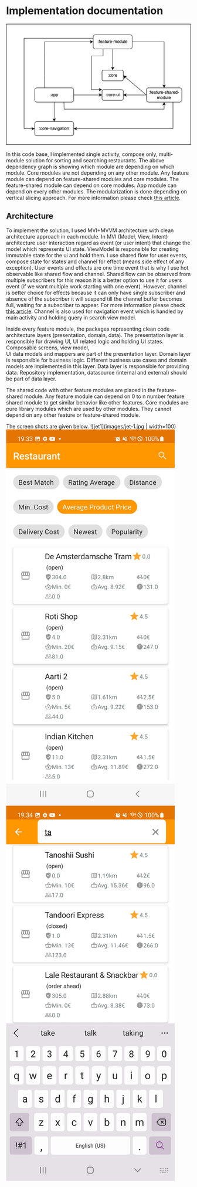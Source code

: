 # Implementation documentation
![dependency_graph](images/dependency_graph.png)

In this code base, I implemented single activity, compose only, multi-module solution for sorting and searching restaurants. 
The above dependency graph is showing which module are depending on which module. Core modules are not depending on any other 
module. Any feature module can depend on feature-shared modules and core modules. The feature-shared module can depend on
core modules. App module can depend on every other modules. The modularization is done depending on vertical slicing approach. 
For more information please check [this article](https://jeroenmols.com/blog/2019/03/18/modularizationarchitecture/).

## Architecture
To implement the solution, I used MVI+MVVM architecture with clean architecture
approach in each module. In MVI (Model, View, Intent) architecture user interaction regard as event (or user intent)
that change the model which represents UI state. ViewModel is responsible for creating immutable state
for the ui and hold them. I use shared flow for user events, compose state for states and channel for effect
(means side effect of any exception). User events and effects are one time event that is why I use
hot observable like shared flow and channel. Shared flow can be observed from multiple subscribers for this reason
it is a better option to use it for users event (if we want multiple work starting with one event). However,
channel is better choice for effects because it can only have single subscriber and absence of the subscriber it will
suspend till the channel buffer becomes full, waiting for a subscriber to appear. For more information please check
[this article](https://elizarov.medium.com/shared-flows-broadcast-channels-899b675e805c). Channel is also used for
navigation event which is handled by main activity and holding query in search view model.

Inside every feature module, the packages representing clean code architecture layers (presentation, domain, data). 
The presentation layer is responsible for drawing UI, UI related logic and holding UI states. Composable screens, view model,  
UI data models and mappers are part of the presentation layer. Domain layer is responsible for business logic. Different business
use cases and domain models are implemented in this layer. Data layer is responsible for providing data. Repository 
implementation, datasource (internal and external) should be part of data layer. 

The shared code with other feature modules are placed in the feature-shared module. Any feature module can depend on 0 to n number 
feature shared module to get similar behavior like other features. Core modules are pure library modules which are used by other modules.
They cannot depend on any other feature or feature-shared module. 

The screen shots are given below.
![jet1](images/jet-1.jpg | width=100)
![jet2](images/jet-2.jpg)
![jet3](images/jet-3.jpg)